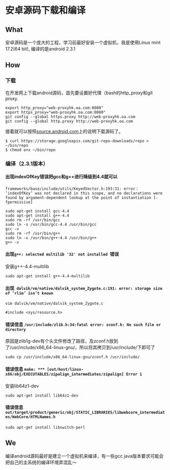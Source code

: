 # 安卓源码下载和编译
## What
安卓源码是一个庞大的工程，学习前最好安装一个虚拟机，我是使用Linux mint 17.2(64 bit), 编译的是android 2.3.1

## How
### 下载

在开发网上下载android源码，首先要设置好代理（bash的http_proxy和git proxy.

~~~
export http_proxy="web-proxyhk.oa.com:8080"
export https_proxy="web-proxyhk.oa.com:8080"
git config --global https.proxy http://web-proxyhk.oa.com
git config --global http.proxy http://web-proxyhk.oa.com
~~~
接着就可以按照[source.android.com](http://source.android.com/source/downloading.html)上的说明下载源码了。

~~~
$ curl https://storage.googleapis.com/git-repo-downloads/repo > ~/bin/repo
$ chmod a+x ~/bin/repo
~~~

### 编译（2.3.1版本）

#### 出现indexOfKey错误把gcc和g++进行降级到4.4就可以
~~~
frameworks/base/include/utils/KeyedVector.h:193:31: error： ‘indexOfKey’ was not declared in this scope, and no declarations were found by argument-dependent lookup at the point of instantiation [-fpermissive]
~~~

~~~
sudo apt-get install gcc-4.4
sudo apt-get install g++-4.4
sudo rm -rf /usr/bin/gcc
sudo ln -s /usr/bin/gcc-4.4 /usr/bin/gcc
gcc -v
sudo rm -rf /usr/bin/g++
sudo ln -s /usr/bin/g++-4.4 /usr/bin/g++
g++ -v
~~~

#### 出现``g++: selected multilib '32' not installed ``错误
安装g++\-4.4\-multilib
~~~
sudo apt-get install g++-4.4-multilib
~~~

#### 出现`` dalvik/vm/native/dalvik_system_Zygote.c:191: error: storage size of ‘rlim’ isn’t known``

~~~
vim dalvik/vm/native/dalvik_system_Zygote.c

#include <sys/resource.h>

~~~

#### 错误信息 `` /usr/include/zlib.h:34:fatal error: zconf.h: No such file or directory ``
原因是zlib1g-dev有个头文件修改了路径，及zconf.h放到了/usr/include/x86_64-linux-gnu/，所以将其拷贝到/usr/include/下即可了

~~~
sudo cp /usr/include/x86_64-linux-gnu/zconf.h /usr/include/
~~~
#### 错误信息 `` make: *** [out/host/linux-x86/obj/EXECUTABLES/zipalign_intermediates/zipalign] Error 1 ``
安装lib64z1-dev

~~~
sudo apt-get install lib64z1-dev
~~~



#### 错误信息 `` out/target/product/generic/obj/STATIC_LIBRARIES/libwebcore_intermediates/WebCore/HTMLNames.h``
~~~
sudo apt-get install libswitch-perl  
~~~

## We
编译android源码最好是建立一个虚拟机来编译，有一些gcc java版本要求可能会把自己的主系统的编译环境弄混乱～
